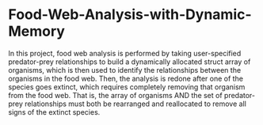 # Food-Web-Analysis-with-Dynamic-Memory

In this project, food web analysis is performed by taking user-specified predator-prey relationships to build a dynamically allocated struct array of organisms, which is then used to identify the relationships between the organisms in the food web. Then, the analysis is redone after one of the species goes extinct, which requires completely removing that organism from the food web. That is, the array of organisms AND the set of predator-prey relationships must both be rearranged and reallocated to remove all signs of the extinct species.

